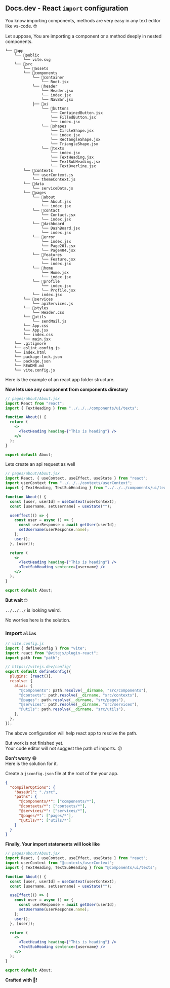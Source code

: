 ## Docs.dev - React `import` configuration

You know importing components, methods are very easy in any text editor like vs-code. 🤓

Let suppose, You are importing a component or a method deeply in nested components.

```
└── 📁app
    └── 📁public
        └── vite.svg
    └── 📁src
        └── 📁assets
        └── 📁components
            └── 📁container
                └── Root.jsx
            └── 📁header
                └── Header.jsx
                └── index.jsx
                └── NavBar.jsx
            ├── 📁ui
                └── 📁buttons
                    └── ContainedButton.jsx
                    └── FilledButton.jsx
                    └── index.jsx
                └── 📁shapes
                    └── CircleShape.jsx
                    └── index.jsx
                    └── RectangleShape.jsx
                    └── TriangleShape.jsx
                └── 📁texts
                    └── index.jsx
                    └── TextHeading.jsx
                    └── TextSubHeading.jsx
                    └── TextOverline.jsx
        └── 📁contexts
            └── userContext.js
            └── themeContext.js
        └── 📁data
            └── serviceData.js
        └── 📁pages
            └── 📁about
                └── About.jsx
                └── index.jsx
            └── 📁contact
                └── Contact.jsx
                └── index.jsx
            └── 📁dashboard
                └── DashBoard.jsx
                └── index.jsx
            └── 📁error
                └── index.jsx
                └── Page201.jsx
                └── Page404.jsx
            └── 📁features
                └── Feature.jsx
                └── index.jsx
            └── 📁home
                └── Home.jsx
                └── index.jsx
            └── 📁profile
                └── index.jsx
                └── Profile.jsx
            └── index.jsx
        └── 📁services
            └── apiServices.js
        └── 📁styles
            └── Header.css
        └── 📁utils
            └── sendMail.js
        └── App.css
        └── App.jsx
        └── index.css
        └── main.jsx
    └── .gitignore
    └── eslint.config.js
    └── index.html
    └── package-lock.json
    └── package.json
    └── README.md
    └── vite.config.js
```

Here is the example of an react app folder structure.

**Now lets use any component from components directory**

```jsx
// pages/about/About.jsx
import React from "react";
import { TextHeading } from "../../../components/ui/texts";

function About() {
  return (
    <>
      <TextHeading heading={"This is heading"} />
    </>
  );
}

export default About;
```

Lets create an api request as well

```jsx
// pages/about/About.jsx
import React, { useContext, useEffect, useState } from "react";
import userContext from "../../../contexts/userContext";
import { TextHeading, TextSubHeading } from "../../../components/ui/texts";

function About() {
  const [user, userId] = useContext(userContext);
  const [username, setUsername] = useState("");

  useEffect(() => {
    const user = async () => {
      const userResponse = await getUser(userId);
      setUsername(userResponse.name);
    };
    user();
  }, [user]);

  return (
    <>
      <TextHeading heading={"This is heading"} />
      <TextSubHeading sentence={username} />
    </>
  );
}

export default About;
```

**But wait** 🤓

`../../../` is looking weird.

No worries here is the solution.

### import `alias`

```js
// vite.config.js
import { defineConfig } from "vite";
import react from "@vitejs/plugin-react";
import path from "path";

// https://vitejs.dev/config/
export default defineConfig({
  plugins: [react()],
  resolve: {
    alias: {
      "@components": path.resolve(__dirname, "src/components"),
      "@contexts": path.resolve(__dirname, "src/contexts"),
      "@pages": path.resolve(__dirname, "src/pages"),
      "@services": path.resolve(__dirname, "src/services"),
      "@utils": path.resolve(__dirname, "src/utils"),
    },
  },
});
```

The above configuration will help react app to resolve the path.

But work is not finished yet.<br/>
Your code editor will not suggest the path of imports. 😵

**Don't worry** 😁<br/>
Here is the solution for it.

Create a `jsconfig.json` file at the root of the your app.

```json
{
  "compilerOptions": {
    "baseUrl": "./src",
    "paths": {
      "@components/*": ["components/*"],
      "@contexts/*": ["contexts/*"],
      "@services/*": ["services/*"],
      "@pages/*": ["pages/*"],
      "@utils/*": ["utils/*"]
    }
  }
}
```

**Finally, Your import statements will look like**

```jsx
// pages/about/About.jsx
import React, { useContext, useEffect, useState } from "react";
import userContext from "@contexts/userContext";
import { TextHeading, TextSubHeading } from "@components/ui/texts";

function About() {
  const [user, userId] = useContext(userContext);
  const [username, setUsername] = useState("");

  useEffect(() => {
    const user = async () => {
      const userResponse = await getUser(userId);
      setUsername(userResponse.name);
    };
    user();
  }, [user]);

  return (
    <>
      <TextHeading heading={"This is heading"} />
      <TextSubHeading sentence={username} />
    </>
  );
}

export default About;
```

**Crafted with 💖!**
